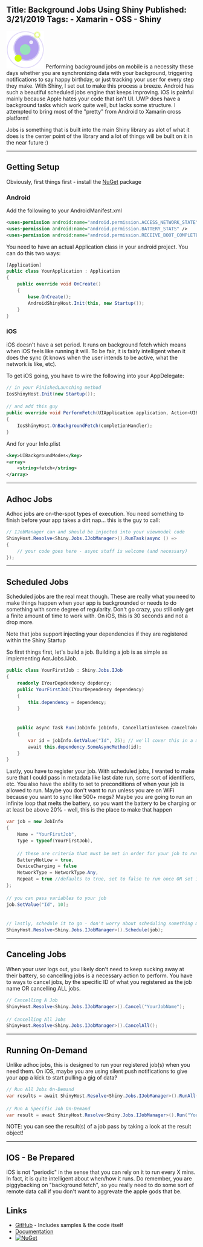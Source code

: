 Title: Background Jobs Using Shiny
Published: 3/21/2019
Tags:
    - Xamarin
    - OSS
    - Shiny
---

<img src="images/shiny_logo.png" width="100" /> Performing background jobs on mobile is a necessity these days whether you are synchronizing data with your background, triggering notifications to say happy birthday, or just tracking your user for every step they make.  With Shiny, I set out to make this process a breeze.  Android has such a beautiful scheduled jobs engine that keeps improving.  iOS is painful mainly because Apple hates your code that isn't UI.  UWP does have a background tasks which work quite well, but lacks some structure.  I attempted to bring most of the "pretty" from Android to Xamarin cross platform! 

Jobs is something that is built into the main Shiny library as alot of what it does is the center point of the library and a lot of things will be built on it in the near future :)

---
## Getting Setup

Obviously, first things first - install the [NuGet](https://www.nuget.org/packages/Shiny/) package 

### Android
Add the following to your AndroidManifest.xml

```xml
<uses-permission android:name="android.permission.ACCESS_NETWORK_STATE" />
<uses-permission android:name="android.permission.BATTERY_STATS" />	
<uses-permission android:name="android.permission.RECEIVE_BOOT_COMPLETED" />
```

You need to have an actual Application class in your android project.  You can do this two ways:
```csharp
[Application]
public class YourApplication : Application
{
    public override void OnCreate()
    {
        base.OnCreate();
        AndroidShinyHost.Init(this, new Startup());
    }
}

```

### iOS
iOS doesn't have a set period.  It runs on background fetch which means when iOS feels like running it will.  To be fair, it is fairly intelligent when it does the sync (it knows when the user intends to be active, what the network is like, etc).  

To get iOS going, you have to wire the following into your AppDelegate:

```csharp
// in your FinishedLaunching method
IosShinyHost.Init(new Startup());

// and add this guy
public override void PerformFetch(UIApplication application, Action<UIBackgroundFetchResult> completionHandler)
{
    IosShinyHost.OnBackgroundFetch(completionHandler);
}
```

And for your Info.plist
```xml
<key>UIBackgroundModes</key>
<array>
	<string>fetch</string>
</array>
```

---
## Adhoc Jobs
Adhoc jobs are on-the-spot types of execution.  You need something to finish before your app takes a dirt nap... this is the guy to call:

```csharp
// IJobManager can and should be injected into your viewmodel code
ShinyHost.Resolve<Shiny.Jobs.IJobManager>().RunTask(async () => 
{
    // your code goes here - async stuff is welcome (and necessary)
});
```

---
## Scheduled Jobs
Scheduled jobs are the real meat though.  These are really what you need to make things happen when your app is backgrounded or needs to do something with some degree of regularity.  Don't go crazy, you still only get a finite amount of time to work with.  On iOS, this is 30 seconds and not a drop more.

Note that jobs support injecting your dependencies if they are registered within the Shiny Startup

So first things first, let's build a job.  Building a job is as simple as implementing Acr.Jobs.IJob.
```csharp
public class YourFirstJob : Shiny.Jobs.IJob
{
    readonly IYourDepdendency depdency;
    public YourFirstJob(IYourDependency dependency)
    {
        this.dependency = dependency;
    }


    public async Task Run(JobInfo jobInfo, CancellationToken cancelToken)
    {
        var id = jobInfo.GetValue("Id", 25); // we'll cover this in a minute
        await this.dependency.SomeAsyncMethod(id);
    }
}

```


Lastly, you have to register your job.  With scheduled jobs, I wanted to make sure that I could pass in metadata like last date run, some sort of identifiers, etc.  You also have the ability to set to preconditions of when your job is allowed to run.  Maybe you don't want to run unless you are on WiFi because you want to sync like 500+ megs?  Maybe you are going to run an infinite loop that melts the battery, so you want the battery to be charging or at least be above 20% - well, this is the place to make that happen

```csharp
var job = new JobInfo
{
    Name = "YourFirstJob",
    Type = typeof(YourFirstJob),

    // these are criteria that must be met in order for your job to run
    BatteryNotLow = true,
    DeviceCharging = false
    NetworkType = NetworkType.Any,
    Repeat = true //defaults to true, set to false to run once OR set it inside a job to cancel further execution
};

// you can pass variables to your job
job.SetValue("Id", 10);


// lastly, schedule it to go - don't worry about scheduling something more than once, we just update if your job name matches an existing one
ShinyHost.Resolve<Shiny.Jobs.IJobManager>().Schedule(job);
```

---
## Canceling Jobs
When your user logs out, you likely don't need to keep sucking away at their battery, so cancelling jobs is a necessary action to perform.  You have to ways to cancel jobs, by the specific ID of what you registered as the job name OR cancelling ALL jobs.  

```csharp
// Cancelling A Job
ShinyHost.Resolve<Shiny.Jobs.IJobManager>().Cancel("YourJobName");

// Cancelling All Jobs
ShinyHost.Resolve<Shiny.Jobs.IJobManager>().CancelAll();
```

---
## Running On-Demand
Unlike adhoc jobs, this is designed to run your registered job(s) when you need them.  On iOS, maybe you are using silent push notifications to give your app a kick to start pulling a gig of data?

```csharp
// Run All Jobs On-Demand
var results = await ShinyHost.Resolve<Shiny.Jobs.IJobManager>().RunAll();

// Run A Specific Job On-Demand
var result = await ShinyHost.Resolve<Shiny.Jobs.IJobManager>().Run("YourJobName");
```
NOTE: you can see the result(s) of a job pass by taking a look at the result object!

---

## IOS - Be Prepared
iOS is not "periodic" in the sense that you can rely on it to run every X mins.  In fact, it is quite intelligent about when/how it runs.  Do remember, you are piggybacking on "background fetch", so you really need to do some sort of remote data call if you don't want to aggrevate the apple gods that be.

## Links
* [GitHub](https://github.com/shinyorg/shiny) - Includes samples & the code itself
* [Documentation](https://shinydocs.azurewebsites.net)
* [![NuGet](https://img.shields.io/nuget/v/Shiny.Core.svg?maxAge=2592000)](https://www.nuget.org/packages/Shiny.Core/)